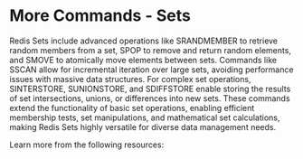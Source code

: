 # More Commands - Sets

Redis Sets include advanced operations like SRANDMEMBER to retrieve random members from a set, SPOP to remove and return random elements, and SMOVE to atomically move elements between sets. Commands like SSCAN allow for incremental iteration over large sets, avoiding performance issues with massive data structures. For complex set operations, SINTERSTORE, SUNIONSTORE, and SDIFFSTORE enable storing the results of set intersections, unions, or differences into new sets. These commands extend the functionality of basic set operations, enabling efficient membership tests, set manipulations, and mathematical set calculations, making Redis Sets highly versatile for diverse data management needs.


Learn more from the following resources:

